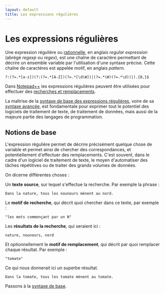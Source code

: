 ```yaml
---
layout: default
title: Les expressions régulières
---
```

# Les expressions régulières

Une expression régulière ou [rationnelle](https://fr.wikipedia.org/wiki/Expression_rationnelle), en anglais *regular expression* (abrégé *regexp* ou *regex*), est une chaîne de caractère permettant de décrire un ensemble variable par l'utilisation d'une syntaxe précise. Cette chaîne de caractères est appelée motif, en anglais *pattern*.

```regexp
?:(?=.*[a-z])(?:(?=.*[A-Z])(?=.*[\d\W])|(?=.*\W)(?=.*\d))|).{8,}$
```

Dans [Notepad++](notepad++.md) les expressions régulières peuvent être utilisées pour effectuer des [recherches et remplacements](recherches-et-remplacements.md).

La maîtrise de la [syntaxe de base des expressions régulières](expressions-regulieres-syntaxe-de-base.md), voire de sa [syntaxe avancée](expressions-regulieres-syntaxe-avancee.md), est fondamentale pour exprimer tout le potentiel des logiciels de traitement de texte, de traitement de données, mais aussi de la majeure partie des langages de programmation.

## Notions de base

L'expression régulière permet de décrire précisément quelque chose de variable et permet ainsi de chercher des correspondances, et potentiellement d'effectuer des remplacements. C'est souvent, dans le cadre d'un logiciel de traitement de texte, le moyen d'automatiser des tâches répétitives ou de traiter des grands volumes de données.

On dicerne différentes choses :

Un **texte source**, sur lequel s'effectue la recherche. Par exemple la phrase :

    Dans la nature, tous les nounours mènent au nord.

Le **motif de recherche**, qui décrit quoi chercher dans ce texte, par exemple :

    "les mots commençant par un N"

Les **résultats de la recherche**, qui seraient ici :

    nature, nounours, nord

Et optionnellement le **motif de remplacement**, qui décrit par quoi remplacer chaque résultat. Par exemple :

    "tomate"

Ce qui nous donnerait ici un superbe résultat.

    Dans la tomate, tous les tomate mènent au tomate.

Passons à la [syntaxe de base](expressions-regulieres-syntaxe-de-base.md).
